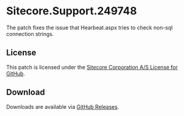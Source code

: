 # Sitecore.Support.249748
The patch fixes the issue that Hearbeat.aspx tries to check non-sql connection strings.

## License  
This patch is licensed under the [Sitecore Corporation A/S License for GitHub](https://github.com/sitecoresupport/Sitecore.Support.249748/blob/master/LICENSE).  

## Download  
Downloads are available via [GitHub Releases](https://github.com/sitecoresupport/Sitecore.Support.249748/releases).  
